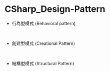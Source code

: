 # CSharp_Design-Pattern

* 行為型模式 (Behavioral pattern)

<br>

* 創建型模式 (Creational Pattern)

<br>

* 結構型模式 (Structural Pattern)